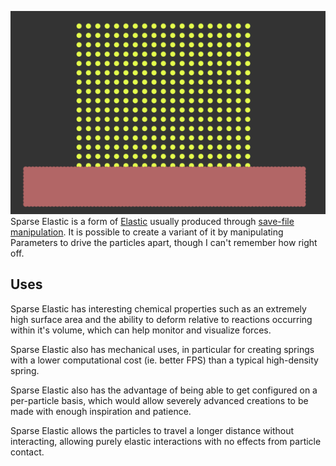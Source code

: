 ![Stable Elastic matrix of particles separated by more than a particle's width](/images/Sparse%20elastic.png "fig:Stable Elastic matrix of particles separated by more than a particle's width")Sparse Elastic is a form of [Elastic](/Elastic.md "Elastic") usually produced through [save-file manipulation](/.oec%20File.md ".oec File"). It is possible to create a variant of it by manipulating Parameters to drive the particles apart, though I can't remember how right off.

## Uses

Sparse Elastic has interesting chemical properties such as an extremely high surface area and the ability to deform relative to reactions occurring within it's volume, which can help monitor and visualize forces.

Sparse Elastic also has mechanical uses, in particular for creating springs with a lower computational cost (ie. better FPS) than a typical high-density spring.

Sparse Elastic also has the advantage of being able to get configured on a per-particle basis, which would allow severely advanced creations to be made with enough inspiration and patience.

Sparse Elastic allows the particles to travel a longer distance without interacting, allowing purely elastic interactions with no effects from particle contact.
